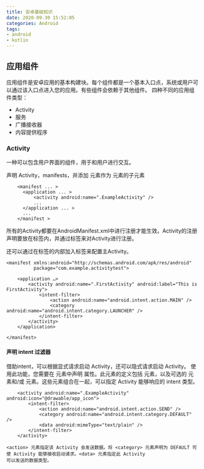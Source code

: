 ```yaml
---
title: 安卓基础知识
date: 2020-09-30 15:52:05
categories: Android
tags: 
- android
- kotlin
---
```


## 应用组件

应用组件是安卓应用的基本构建块。每个组件都是一个基本入口点，系统或用户可以通过该入口点进入您的应用。有些组件会依赖于其他组件。
四种不同的应用组件类型：
- Activity
- 服务
- 广播接收器
- 内容提供程序

### Activity

一种可以包含用户界面的组件，用于和用户进行交互。

声明 Activity，manifests，并添加 <activity> 元素作为 <application> 元素的子元素
```
    <manifest ... >
      <application ... >
          <activity android:name=".ExampleActivity" />
          ...
      </application ... >
      ...
    </manifest >
```

所有的Activity都要在AndroidManifest.xml中进行注册才能生效。Activity的注册声明要放在<application>标签内，并通过<activity>标签来对Activity进行注册。

还可以通过在<activity>标签的内部加入<intent-filter>标签来配置主Activity。

```
<manifest xmlns:android="http://schemas.android.com/apk/res/android"
          package="com.example.activitytest">

    <application …>
        <activity android:name=".FirstActivity" android:label="This is FirstActivity">
            <intent-filter>
                <action android:name="android.intent.action.MAIN" />
                <category android:name="android.intent.category.LAUNCHER" />
            </intent-filter>
        </activity>
    </application>

</manifest>

```
  
#### 声明 intent 过滤器

借助intent，可以根据显式请求启动 Activity，还可以隐式请求启动 Activity。
使用此功能，您需要在 <activity> 元素中声明 <intent-filter> 属性。此元素的定义包括 <action> 元素，以及可选的 <category> 元素和/或 <data> 
元素。这些元素组合在一起，可以指定 Activity 能够响应的 intent 类型。

```
    <activity android:name=".ExampleActivity" android:icon="@drawable/app_icon">
        <intent-filter>
            <action android:name="android.intent.action.SEND" />
            <category android:name="android.intent.category.DEFAULT" />
            <data android:mimeType="text/plain" />
        </intent-filter>
    </activity>

<action> 元素指定该 Activity 会发送数据。将 <category> 元素声明为 DEFAULT 可使 Activity 能够接收启动请求。<data> 元素指定此 Activity 
可以发送的数据类型。
```
